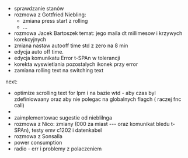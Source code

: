 - sprawdzanie stanów
- rozmowa z Gottfried Niebling:
	- zmiana press start z rolling 
	- ...
- rozmowa Jacek Bartoszek temat: jego maila dt millimesow i krzywych korekcyjnych
- zmiana nastaw autooff time std z zero na 8 min
- edycja auto off time.
- edycja komunikatu Error t-SPAn w tolerancji
- korekta wyswietlania pozostalych ikonek przy error
- zamiana rolling text na switching text 

next:
- optimize scrolling text for lpm i na bazie wtd - aby czas byl zdefiniowaany oraz aby nie polegac na globalnych flagch ( raczej fnc call)
- 
- zaimplementowac sugestie od nieblilnga
- rozmowa z Nico: zmiany (000 za miast --- oraz komunikat bledu t-SPAn), testy emv c1202 i datenkabel
- rozmowa z Sonsalla
- power consumption
- radio - err i problemy z polaczeniem